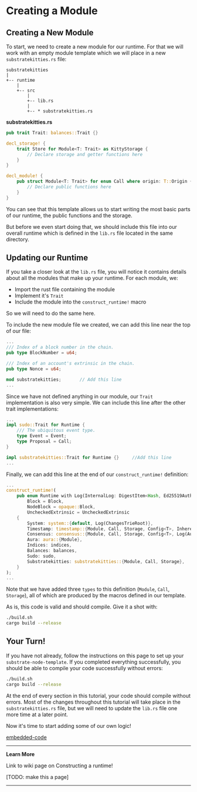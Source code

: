 Creating a Module
===

## Creating a New Module

To start, we need to create a new module for our runtime. For that we will work with an empty module template which we will place in a new `substratekitties.rs` file:

```
substratekitties
|
+-- runtime
    |  
    +-- src
        |
        +-- lib.rs
        |
        +-- * substratekitties.rs
```

**substratekitties<span>.</span>rs**

```rust
pub trait Trait: balances::Trait {}

decl_storage! {
    trait Store for Module<T: Trait> as KittyStorage {
        // Declare storage and getter functions here
    }
}

decl_module! {
    pub struct Module<T: Trait> for enum Call where origin: T::Origin {
        // Declare public functions here
    }
}
```

You can see that this template allows us to start writing the most basic parts of our runtime, the public functions and the storage.

But before we even start doing that, we should include this file into our overall runtime which is defined in the `lib.rs` file located in the same directory.

## Updating our Runtime

If you take a closer look at the `lib.rs` file, you will notice it contains details about all the modules that make up your runtime. For each module, we:

 - Import the rust file containing the module
 - Implement it's `Trait`
 - Include the module into the `construct_runtime!` macro

 So we will need to do the same here.

 To include the new module file we created, we can add this line near the top of our file:

```rust
...
/// Index of a block number in the chain.
pub type BlockNumber = u64;

/// Index of an account's extrinsic in the chain.
pub type Nonce = u64;

mod substratekitties;       // Add this line
...
```

Since we have not defined anything in our module, our `Trait` implementation is also very simple. We can include this line after the other trait implementations:

```rust
...
impl sudo::Trait for Runtime {
	/// The ubiquitous event type.
	type Event = Event;
	type Proposal = Call;
}

impl substratekitties::Trait for Runtime {}     //Add this line
...
```

Finally, we can add this line at the end of our `construct_runtime!` definition:

```rust
...
construct_runtime!(
	pub enum Runtime with Log(InternalLog: DigestItem<Hash, Ed25519AuthorityId>) where
		Block = Block,
		NodeBlock = opaque::Block,
		UncheckedExtrinsic = UncheckedExtrinsic
	{
		System: system::{default, Log(ChangesTrieRoot)},
		Timestamp: timestamp::{Module, Call, Storage, Config<T>, Inherent},
		Consensus: consensus::{Module, Call, Storage, Config<T>, Log(AuthoritiesChange), Inherent},
		Aura: aura::{Module},
		Indices: indices,
		Balances: balances,
		Sudo: sudo,
        Substratekitties: substratekitties::{Module, Call, Storage},        // Add this line
	}
);
...
```

Note that we have added three `types` to this definition (`Module`, `Call`, `Storage`), all of which are produced by the macros defined in our template.

As is, this code is valid and should compile. Give it a shot with:

```bash
./build.sh
cargo build --release
```

## Your Turn!

If you have not already, follow the instructions on this page to set up your `substrate-node-template`. If you completed everything successfully, you should be able to compile your code successfully without errors:

```bash
./build.sh
cargo build --release
```

At the end of every section in this tutorial, your code should compile without errors. Most of the changes throughout this tutorial will take place in the `substratekitties.rs` file, but we will need to update the `lib.rs` file one more time at a later point.

Now it's time to start adding some of our own logic!

[embedded-code](./assets/1.1-finished-code.rs ':include :type=code embed-final')

---
**Learn More**

Link to wiki page on Constructing a runtime!

[TODO: make this a page]

---